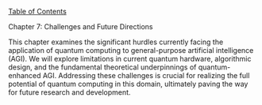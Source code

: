 [Table of Contents](#table-of-contents)

Chapter 7: Challenges and Future Directions

This chapter examines the significant hurdles currently facing the application of quantum computing to general-purpose artificial intelligence (AGI).  We will explore limitations in current quantum hardware, algorithmic design, and the fundamental theoretical underpinnings of quantum-enhanced AGI.  Addressing these challenges is crucial for realizing the full potential of quantum computing in this domain, ultimately paving the way for future research and development.


<a id='chapter-7-subchapter-1'></a>
